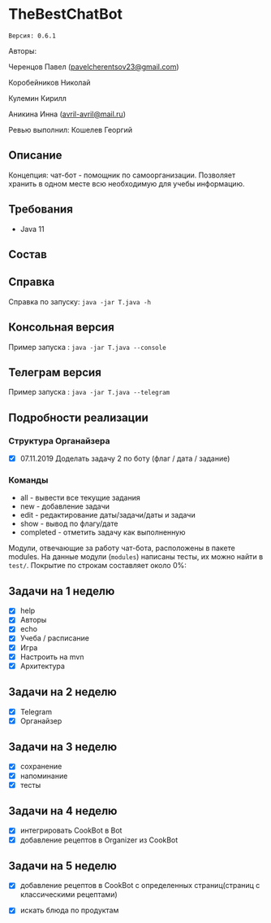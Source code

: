 ﻿# TheBestChatBot
    Версия: 0.6.1
    
Авторы: 

Черенцов Павел (pavelcherentsov23@gmail.com)

Коробейников Николай

Кулемин Кирилл

Аникина Инна (avril-avril@mail.ru)

Ревью выполнил: Кошелев Георгий


## Описание
Концепция: чат-бот - помощник по самоорганизации. Позволяет хранить в одном месте всю необходимую для учебы информацию.

## Требования
* Java 11

## Состав 

## Справка
Справка по запуску: `java -jar T.java -h`

## Консольная версия
Пример запуска : `java -jar T.java --console`

## Телеграм версия
Пример запуска : `java -jar T.java --telegram`

## Подробности реализации

### Структура Органайзера
- [x] 07.11.2019 Доделать задачу 2 по боту
(флаг / дата / задание)
### Команды
* all - вывести все текущие задания
* new - добавление задачи
* edit - редактирование даты/задачи/даты и задачи
* show - вывод по флагу/дате
* completed - отметить задачу как выполненную

Модули, отвечающие за работу чат-бота, расположены в пакете modules.
На данные модули (`modules`) написаны тесты, их можно найти в `test/`.
Покрытие по строкам составляет около 0%:

## Задачи на 1 неделю
- [x] help
- [x] Авторы
- [x] echo
- [x] Учеба / расписание
- [x] Игра
- [x] Настроить на mvn
- [x] Архитектура
## Задачи на 2 неделю
- [x] Telegram
- [x] Органайзер
 
## Задачи на 3 неделю
- [x] сохранение
- [x] напоминание
- [x] тесты

## Задачи на 4 неделю
- [x] интегрировать CookBot в Bot
- [x] добавление рецептов в Organizer из CookBot

## Задачи на 5 неделю
- [x] добавление рецептов в CookBot с определенных страниц(страниц с классическими рецептами)
- [x] искать блюда по продуктам

